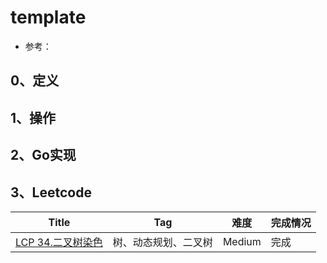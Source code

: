 # template

- 参考：

## 0、定义

## 1、操作

## 2、Go实现

## 3、Leetcode

| Title                                                        | Tag                  | 难度   | 完成情况 |
| ------------------------------------------------------------ | -------------------- | ------ | -------- |
| [LCP 34.二叉树染色](https://leetcode-cn.com/problems/er-cha-shu-ran-se-UGC/) | 树、动态规划、二叉树 | Medium | 完成     |